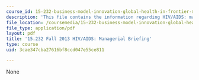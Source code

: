 ```yaml
---
course_id: 15-232-business-model-innovation-global-health-in-frontier-markets-fall-2013
description: 'This file contains the information regarding HIV/AIDS: managerial briefing.'
file_location: /coursemedia/15-232-business-model-innovation-global-health-in-frontier-markets-fall-2013/3cae347cba27616bf8ccd047e55ce811_MIT15_232F13_a1_hiv-aids_3.pdf
file_type: application/pdf
layout: pdf
title: '15.232 Fall 2013 HIV/AIDS: Managerial Briefing'
type: course
uid: 3cae347cba27616bf8ccd047e55ce811

---
```

None